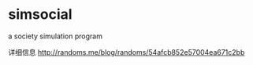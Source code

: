 simsocial
=========

a society simulation program

详细信息 http://randoms.me/blog/randoms/54afcb852e57004ea671c2bb
